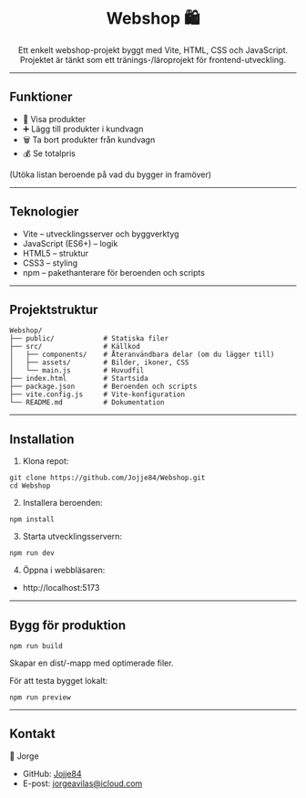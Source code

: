 <h1 align='center'>Webshop 🛍️</h1>

<p align="center">Ett enkelt webshop-projekt byggt med Vite, HTML, CSS och JavaScript. Projektet är tänkt som ett tränings-/läroprojekt för frontend-utveckling.</p>

---

## Funktioner

- 🛒 Visa produkter
- ➕ Lägg till produkter i kundvagn
- 🗑️ Ta bort produkter från kundvagn
- 💰 Se totalpris

(Utöka listan beroende på vad du bygger in framöver)

---

## Teknologier

- Vite – utvecklingsserver och byggverktyg
- JavaScript (ES6+) – logik
- HTML5 – struktur
- CSS3 – styling
- npm – pakethanterare för beroenden och scripts

---

## Projektstruktur

```
Webshop/
├── public/            # Statiska filer
├── src/               # Källkod
│   ├── components/    # Återanvändbara delar (om du lägger till)
│   ├── assets/        # Bilder, ikoner, CSS
│   └── main.js        # Huvudfil
├── index.html         # Startsida
├── package.json       # Beroenden och scripts
├── vite.config.js     # Vite-konfiguration
└── README.md          # Dokumentation
```

---

## Installation

1. Klona repot:
```
git clone https://github.com/Jojje84/Webshop.git
cd Webshop
```

2. Installera beroenden:
```
npm install
```

3. Starta utvecklingsservern:
```
npm run dev
```

4. Öppna i webbläsaren:

- http://localhost:5173

---

## Bygg för produktion
```
npm run build
```

Skapar en dist/-mapp med optimerade filer.

För att testa bygget lokalt:
```
npm run preview
```

---

## Kontakt

👤 Jorge

- GitHub: [Jojje84](https://github.com/Jojje84)
- E-post: [jorgeavilas@icloud.com](mailto:jorgeavilas@icloud.com)